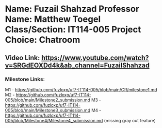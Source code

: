 # Name: Fuzail Shahzad      Professor Name: Matthew Toegel      Class/Section: IT114-005      Project Choice: Chatroom

## Video Link: https://www.youtube.com/watch?v=SRGdEOXDd4k&ab_channel=FuzailShahzad 

### Milestone Links:
M1 - https://github.com/fuzloxp/uf7-IT114-005/blob/main/CR/milestone1.md
M2 - https://github.com/fuzloxp/uf7-IT114-005/blob/main/Milestone2_submission.md 
M3 - https://github.com/fuzloxp/uf7-IT114-005/blob/main/Milestone3_submission.md 
M4 - https://github.com/fuzloxp/uf7-IT114-005/blob/Milestone4/Milestone4_submission.md (missing gray out feature)